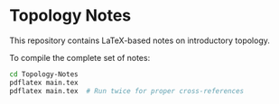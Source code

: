 # Topology Notes

This repository contains LaTeX-based notes on introductory topology.


To compile the complete set of notes:

```bash
cd Topology-Notes
pdflatex main.tex
pdflatex main.tex  # Run twice for proper cross-references
```
